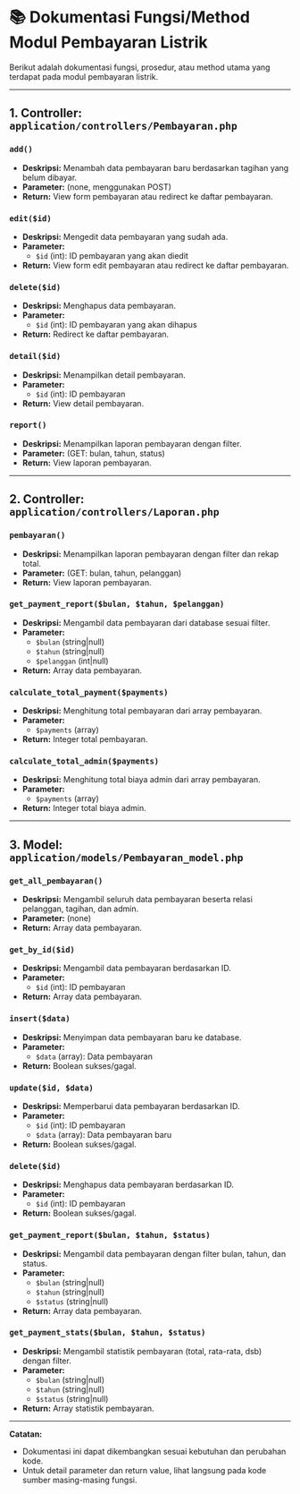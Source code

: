 # 📚 Dokumentasi Fungsi/Method Modul Pembayaran Listrik

Berikut adalah dokumentasi fungsi, prosedur, atau method utama yang terdapat pada modul pembayaran listrik.

---

## 1. Controller: `application/controllers/Pembayaran.php`

### `add()`

- **Deskripsi:** Menambah data pembayaran baru berdasarkan tagihan yang belum dibayar.
- **Parameter:** (none, menggunakan POST)
- **Return:** View form pembayaran atau redirect ke daftar pembayaran.

### `edit($id)`

- **Deskripsi:** Mengedit data pembayaran yang sudah ada.
- **Parameter:**
  - `$id` (int): ID pembayaran yang akan diedit
- **Return:** View form edit pembayaran atau redirect ke daftar pembayaran.

### `delete($id)`

- **Deskripsi:** Menghapus data pembayaran.
- **Parameter:**
  - `$id` (int): ID pembayaran yang akan dihapus
- **Return:** Redirect ke daftar pembayaran.

### `detail($id)`

- **Deskripsi:** Menampilkan detail pembayaran.
- **Parameter:**
  - `$id` (int): ID pembayaran
- **Return:** View detail pembayaran.

### `report()`

- **Deskripsi:** Menampilkan laporan pembayaran dengan filter.
- **Parameter:** (GET: bulan, tahun, status)
- **Return:** View laporan pembayaran.

---

## 2. Controller: `application/controllers/Laporan.php`

### `pembayaran()`

- **Deskripsi:** Menampilkan laporan pembayaran dengan filter dan rekap total.
- **Parameter:** (GET: bulan, tahun, pelanggan)
- **Return:** View laporan pembayaran.

### `get_payment_report($bulan, $tahun, $pelanggan)`

- **Deskripsi:** Mengambil data pembayaran dari database sesuai filter.
- **Parameter:**
  - `$bulan` (string|null)
  - `$tahun` (string|null)
  - `$pelanggan` (int|null)
- **Return:** Array data pembayaran.

### `calculate_total_payment($payments)`

- **Deskripsi:** Menghitung total pembayaran dari array pembayaran.
- **Parameter:**
  - `$payments` (array)
- **Return:** Integer total pembayaran.

### `calculate_total_admin($payments)`

- **Deskripsi:** Menghitung total biaya admin dari array pembayaran.
- **Parameter:**
  - `$payments` (array)
- **Return:** Integer total biaya admin.

---

## 3. Model: `application/models/Pembayaran_model.php`

### `get_all_pembayaran()`

- **Deskripsi:** Mengambil seluruh data pembayaran beserta relasi pelanggan, tagihan, dan admin.
- **Parameter:** (none)
- **Return:** Array data pembayaran.

### `get_by_id($id)`

- **Deskripsi:** Mengambil data pembayaran berdasarkan ID.
- **Parameter:**
  - `$id` (int): ID pembayaran
- **Return:** Array data pembayaran.

### `insert($data)`

- **Deskripsi:** Menyimpan data pembayaran baru ke database.
- **Parameter:**
  - `$data` (array): Data pembayaran
- **Return:** Boolean sukses/gagal.

### `update($id, $data)`

- **Deskripsi:** Memperbarui data pembayaran berdasarkan ID.
- **Parameter:**
  - `$id` (int): ID pembayaran
  - `$data` (array): Data pembayaran baru
- **Return:** Boolean sukses/gagal.

### `delete($id)`

- **Deskripsi:** Menghapus data pembayaran berdasarkan ID.
- **Parameter:**
  - `$id` (int): ID pembayaran
- **Return:** Boolean sukses/gagal.

### `get_payment_report($bulan, $tahun, $status)`

- **Deskripsi:** Mengambil data pembayaran dengan filter bulan, tahun, dan status.
- **Parameter:**
  - `$bulan` (string|null)
  - `$tahun` (string|null)
  - `$status` (string|null)
- **Return:** Array data pembayaran.

### `get_payment_stats($bulan, $tahun, $status)`

- **Deskripsi:** Mengambil statistik pembayaran (total, rata-rata, dsb) dengan filter.
- **Parameter:**
  - `$bulan` (string|null)
  - `$tahun` (string|null)
  - `$status` (string|null)
- **Return:** Array statistik pembayaran.

---

**Catatan:**

- Dokumentasi ini dapat dikembangkan sesuai kebutuhan dan perubahan kode.
- Untuk detail parameter dan return value, lihat langsung pada kode sumber masing-masing fungsi.
